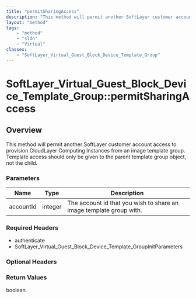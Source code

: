 ```yaml
---
title: "permitSharingAccess"
description: "This method will permit another SoftLayer customer account access to provision CloudLayer Computing Instances from an im... "
layout: "method"
tags:
    - "method"
    - "sldn"
    - "Virtual"
classes:
    - "SoftLayer_Virtual_Guest_Block_Device_Template_Group"
---
```

# SoftLayer_Virtual_Guest_Block_Device_Template_Group::permitSharingAccess
## Overview 
This method will permit another SoftLayer customer account access to provision CloudLayer Computing Instances from an image template group. Template access should only be given to the parent template group object, not the child. 

### Parameters 
|Name | Type | Description |
| --- | --- | --- |
|accountId| integer| The account id that you wish to share an image template group with.|


### Required Headers
* authenticate
* SoftLayer_Virtual_Guest_Block_Device_Template_GroupInitParameters

### Optional Headers

### Return Values
boolean

